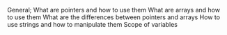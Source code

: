 General;
What are pointers and how to use them
What are arrays and how to use them
What are the differences between pointers and arrays
How to use strings and how to manipulate them
Scope of variables
